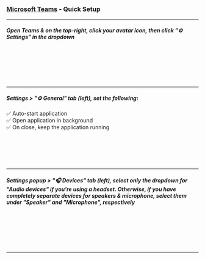 
<h3><a href="https://products.office.com/en-us/microsoft-teams/download-app">Microsoft Teams</a> - Quick Setup</h3>

<hr />
<h5>Open Teams & on the top-right, click your avatar icon, then click "⚙️ Settings" in the dropdown</h5>
<br />
<br />
<br />
<br />
<br />

<hr />
<h5>Settings > "⚙️ General" tab (left), set the following:</h5>
✅ Auto-start application<br />
✅ Open application in background<br />
✅ On close, keep the application running<br />
<br />
<br />
<br />
<br />
<br />

<hr />
<h5>Settings popup > "🎧 Devices" tab (left), select only the dropdown for "Audio devices" if you're using a headset. Otherwise, if you have completely separate devices for speakers & microphone, select them under "Speaker" and "Microphone", respectively</h5>
<br />
<br />
<br />
<br />
<br />

<hr />
<br />